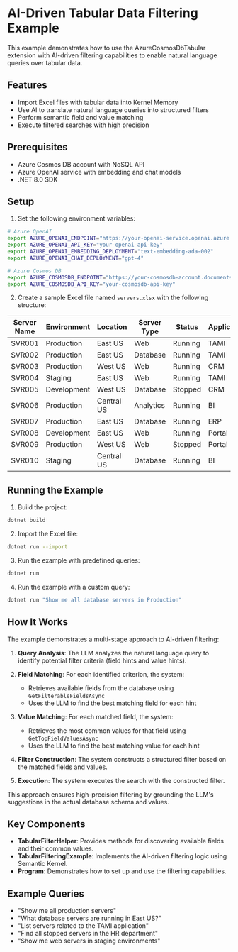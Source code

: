 # AI-Driven Tabular Data Filtering Example

This example demonstrates how to use the AzureCosmosDbTabular extension with AI-driven filtering capabilities to enable natural language queries over tabular data.

## Features

- Import Excel files with tabular data into Kernel Memory
- Use AI to translate natural language queries into structured filters
- Perform semantic field and value matching
- Execute filtered searches with high precision

## Prerequisites

- Azure Cosmos DB account with NoSQL API
- Azure OpenAI service with embedding and chat models
- .NET 8.0 SDK

## Setup

1. Set the following environment variables:

```bash
# Azure OpenAI
export AZURE_OPENAI_ENDPOINT="https://your-openai-service.openai.azure.com/"
export AZURE_OPENAI_API_KEY="your-openai-api-key"
export AZURE_OPENAI_EMBEDDING_DEPLOYMENT="text-embedding-ada-002"
export AZURE_OPENAI_CHAT_DEPLOYMENT="gpt-4"

# Azure Cosmos DB
export AZURE_COSMOSDB_ENDPOINT="https://your-cosmosdb-account.documents.azure.com:443/"
export AZURE_COSMOSDB_API_KEY="your-cosmosdb-api-key"
```

2. Create a sample Excel file named `servers.xlsx` with the following structure:

| Server Name | Environment | Location   | Server Type | Status  | Application | Department |
| ----------- | ----------- | ---------- | ----------- | ------- | ----------- | ---------- |
| SVR001      | Production  | East US    | Web         | Running | TAMI        | IT         |
| SVR002      | Production  | East US    | Database    | Running | TAMI        | IT         |
| SVR003      | Production  | West US    | Web         | Running | CRM         | Sales      |
| SVR004      | Staging     | East US    | Web         | Running | TAMI        | IT         |
| SVR005      | Development | West US    | Database    | Stopped | CRM         | Sales      |
| SVR006      | Production  | Central US | Analytics   | Running | BI          | Finance    |
| SVR007      | Production  | East US    | Database    | Running | ERP         | Finance    |
| SVR008      | Development | East US    | Web         | Running | Portal      | HR         |
| SVR009      | Production  | West US    | Web         | Stopped | Portal      | HR         |
| SVR010      | Staging     | Central US | Database    | Running | BI          | Finance    |

## Running the Example

1. Build the project:

```bash
dotnet build
```

2. Import the Excel file:

```bash
dotnet run --import
```

3. Run the example with predefined queries:

```bash
dotnet run
```

4. Run the example with a custom query:

```bash
dotnet run "Show me all database servers in Production"
```

## How It Works

The example demonstrates a multi-stage approach to AI-driven filtering:

1. **Query Analysis**: The LLM analyzes the natural language query to identify potential filter criteria (field hints and value hints).

2. **Field Matching**: For each identified criterion, the system:
   - Retrieves available fields from the database using `GetFilterableFieldsAsync`
   - Uses the LLM to find the best matching field for each hint

3. **Value Matching**: For each matched field, the system:
   - Retrieves the most common values for that field using `GetTopFieldValuesAsync`
   - Uses the LLM to find the best matching value for each hint

4. **Filter Construction**: The system constructs a structured filter based on the matched fields and values.

5. **Execution**: The system executes the search with the constructed filter.

This approach ensures high-precision filtering by grounding the LLM's suggestions in the actual database schema and values.

## Key Components

- **TabularFilterHelper**: Provides methods for discovering available fields and their common values.
- **TabularFilteringExample**: Implements the AI-driven filtering logic using Semantic Kernel.
- **Program**: Demonstrates how to set up and use the filtering capabilities.

## Example Queries

- "Show me all production servers"
- "What database servers are running in East US?"
- "List servers related to the TAMI application"
- "Find all stopped servers in the HR department"
- "Show me web servers in staging environments"
